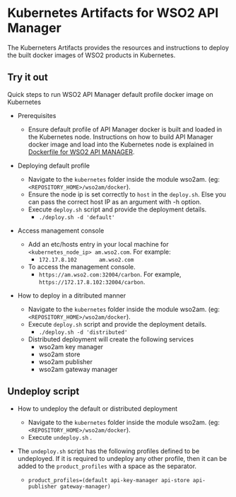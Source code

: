 # Kubernetes Artifacts for WSO2 API Manager #
The Kuberneters Artifacts provides the resources and instructions to deploy the built docker images of WSO2 products in Kubernetes.

## Try it out
Quick steps to run WSO2 API Manager default profile docker image on Kubernetes

* Prerequisites

    - Ensure default profile of API Manager docker is built and loaded in the Kubernetes node.
    Instructions on how to build API Manager docker image and load into the Kubernetes node is explained in [Dockerfile for WSO2 API MANAGER](https://github.com/wso2/kubernetes-artifacts/blob/master/wso2am/docker/README.md#building-the-docker-images).

* Deploying default profile

    - Navigate to the `kubernetes` folder inside the module wso2am. (eg: `<REPOSITORY_HOME>/wso2am/docker`). 
    - Ensure the node ip is set correctly to `host` in the `deploy.sh`. 
      Else you can pass the correct host IP as an argument with -h option.
    - Execute `deploy.sh` script and provide the deployment details.
        + `./deploy.sh -d 'default'`

* Access management console

    - Add an etc/hosts entry in your local machine for `<kubernetes_node_ip> am.wso2.com`. For example:
        + `172.17.8.102       am.wso2.com`
    - To access the management console.
        +  `https://am.wso2.com:32004/carbon`. For example, `https://172.17.8.102:32004/carbon`.

          
* How to deploy in a ditributed manner
    - Navigate to the `kubernetes` folder inside the module wso2am. (eg: `<REPOSITORY_HOME>/wso2am/docker`).
    - Execute `deploy.sh` script and provide the deployment details.
        + `./deploy.sh -d 'distributed'`
    - Distributed deployment will create the following services 
        + wso2am key manager
        + wso2am store
        + wso2am publisher
        + wso2am gateway manager
    
## Undeploy script

* How to undeploy the default or distributed deployment
    - Navigate to the `kubernetes` folder inside the module wso2am. (eg: `<REPOSITORY_HOME>/wso2am/docker`).
    - Execute `undeploy.sh` .
        
* The `undeploy.sh` script has the following profiles defined to be undeployed. If it is required to undeploy any other profile, then it can be added to the `product_profiles` with a space as the separator.
    - `product_profiles=(default api-key-manager api-store api-publisher gateway-manager)`
